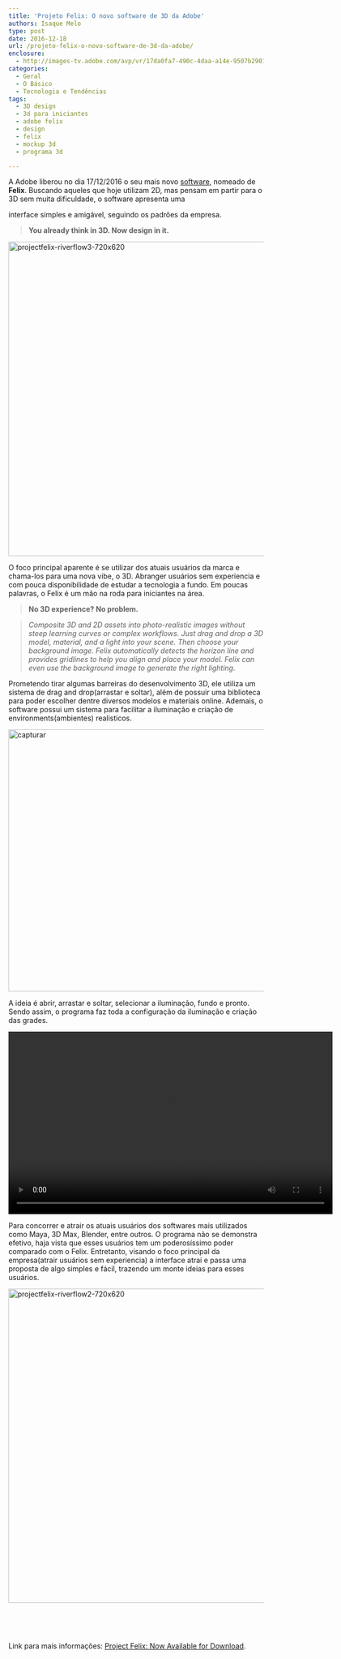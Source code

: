 ```yaml
---
title: 'Projeto Felix: O novo software de 3D da Adobe'
authors: Isaque Melo
type: post
date: 2016-12-18
url: /projeto-felix-o-novo-software-de-3d-da-adobe/
enclosure:
  - http://images-tv.adobe.com/avp/vr/17da0fa7-490c-4daa-a14e-9507b290149a/24b26164-19d0-4a08-9ea1-f23901b86056/f8830b26-07bc-4d58-aa4f-79f1f697681b_20161021124416.960x540at1200_h264.mp4
categories:
  - Geral
  - O Básico
  - Tecnologia e Tendências
tags:
  - 3D design
  - 3d para iniciantes
  - adobe felix
  - design
  - felix
  - mockup 3d
  - programa 3d

---
```

A Adobe liberou no dia 17/12/2016 o seu mais novo [software][1], nomeado de **Felix**. Buscando aqueles que hoje utilizam 2D, mas pensam em partir para o 3D sem muita dificuldade, o software apresenta uma
  
interface simples e amigável, seguindo os padrões da empresa.

> **You already think in 3D. Now design in it.**

<img class="alignnone size-full wp-image-56675" src="https://diegoeis.github.io/tableless-static-images/2016/12/projectfelix-riverflow3-720x620.jpg" alt="projectfelix-riverflow3-720x620" width="720" height="620" />

O foco principal aparente é se utilizar dos atuais usuários da marca e chama-los para uma nova vibe, o 3D. Abranger usuários sem experiencia e com pouca disponibilidade de estudar a tecnologia a fundo. Em poucas palavras, o Felix é um mão na roda para iniciantes na área.

> **No 3D experience? No problem.**
  
> _Composite 3D and 2D assets into photo-realistic images without steep learning curves or complex workflows. Just drag and drop a 3D model, material, and a light into your scene. Then choose your background image. Felix automatically detects the horizon line and provides gridlines to help you align and place your model. Felix can even use the background image to generate the right lighting._

Prometendo tirar algumas barreiras do desenvolvimento 3D, ele utiliza um sistema de drag and drop(arrastar e soltar), além de possuir uma biblioteca para poder escolher dentre diversos modelos e materiais online. Ademais, o software possui um sistema para facilitar a iluminação e criação de environments(ambientes) realisticos.

<img class="alignnone size-full wp-image-56674" src="https://diegoeis.github.io/tableless-static-images/2016/12/Capturar.png" alt="capturar" width="886" height="517" />

A ideia é abrir, arrastar e soltar, selecionar a iluminação, fundo e pronto. Sendo assim, o programa faz toda a configuração da iluminação e criação das grades.

<div style="width: 640px;" class="wp-video">
  <!--[if lt IE 9]><![endif]--><video class="wp-video-shortcode" id="video-56670-1" width="640" height="360" preload="metadata" controls="controls"><source type="video/mp4" src="http://images-tv.adobe.com/avp/vr/17da0fa7-490c-4daa-a14e-9507b290149a/24b26164-19d0-4a08-9ea1-f23901b86056/f8830b26-07bc-4d58-aa4f-79f1f697681b_20161021124416.960x540at1200_h264.mp4?_=1" />
  
  <a href="http://images-tv.adobe.com/avp/vr/17da0fa7-490c-4daa-a14e-9507b290149a/24b26164-19d0-4a08-9ea1-f23901b86056/f8830b26-07bc-4d58-aa4f-79f1f697681b_20161021124416.960x540at1200_h264.mp4">http://images-tv.adobe.com/avp/vr/17da0fa7-490c-4daa-a14e-9507b290149a/24b26164-19d0-4a08-9ea1-f23901b86056/f8830b26-07bc-4d58-aa4f-79f1f697681b_20161021124416.960x540at1200_h264.mp4</a></video>
</div>

Para concorrer e atrair os atuais usuários dos softwares mais utilizados como Maya, 3D Max, Blender, entre outros. O programa não se demonstra efetivo, haja vista que esses usuários tem um poderosíssimo poder comparado com o Felix. Entretanto, visando o foco principal da empresa(atrair usuários sem experiencia) a interface atrai e passa uma proposta de algo simples e fácil, trazendo um monte ideias para esses usuários.

<img class="alignnone size-full wp-image-56678" src="https://diegoeis.github.io/tableless-static-images/2016/12/projectfelix-riverflow2-720x620.jpg" alt="projectfelix-riverflow2-720x620" width="720" height="620" />

&nbsp;

&nbsp;

Link para mais informações: [Project Felix: Now Available for Download][2].

 [1]: http://www.adobe.com/br/products/project-felix.html#x
 [2]: https://blogs.adobe.com/creativecloud/project-felix-now-available-for-download/